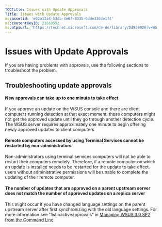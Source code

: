 ```yaml
---
TOCTitle: Issues with Update Approvals
Title: Issues with Update Approvals
ms:assetid: 'e02a12a4-53db-4e6f-8335-9dde330de1f4'
ms:contentKeyID: 21669592
ms:mtpsurl: 'https://technet.microsoft.com/de-de/library/Dd939926(v=WS.10)'
---
```


Issues with Update Approvals
============================

If you are having problems with approvals, use the following sections to troubleshoot the problem.

Troubleshooting update approvals
--------------------------------

#### New approvals can take up to one minute to take effect

If you approve an update on the WSUS console and there are client computers running detection at that exact moment, those computers might not get the approved update until they go through another detection cycle. The WSUS server requires approximately one minute to begin offering newly approved updates to client computers.

#### Remote computers accessed by using Terminal Services cannot be restarted by non-administrators

Non-administrators using terminal services computers will not be able to restart their computers remotely. Therefore, if a remote computer on which an update is installed needs to be restarted for the update to take effect, users without administrative permissions will be unable to complete the updating of their remote computer.

#### The number of updates that are approved on a parent upstream server does not match the number of approved updates on a replica server

This might occur if you have changed language settings on the parent upstream server after first synchronizing with the old language settings. For more information see "listinactiveapprovals" in [Managing WSUS 3.0 SP2 from the Command Line](https://technet.microsoft.com/4d4b90e9-bbb2-429a-92c9-1e5388240416).